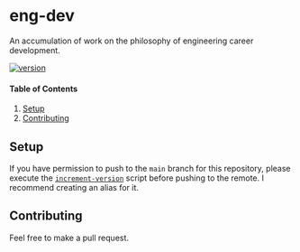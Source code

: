 # eng-dev

An accumulation of work on the philosophy of engineering career development.

[![version](https://img.shields.io/badge/version-v1.2.3-blue)](https://github.com/mjburtenshaw/eng-dev)

#### Table of Contents

1. [Setup](#setup)
2. [Contributing](#contributing)

## Setup

If you have permission to push to the `main` branch for this repository, please execute the [`increment-version`](./scripts/increment-version/README.md) script before pushing to the remote. I recommend creating an alias for it.

## Contributing

Feel free to make a pull request.
